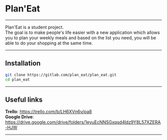 # Plan'Eat
___

Plan'Eat is a student project.  
The goal is to make people's life easier with a new application which allows you to plan your weekly meals and based on the list you need, you will be able to do your shopping at the same time.

___
## Installation

```bash
git clone https://gitlab.com/plan_eat/plan_eat.git
cd plan_eat
```

___
## Useful links

**Trello**: https://trello.com/b/LH6XVn6v/pa8  
**Google Drive**: https://drive.google.com/drive/folders/1eyuEcNNSGxqsd4ldz9Y8L57XZERA-HJW

___


